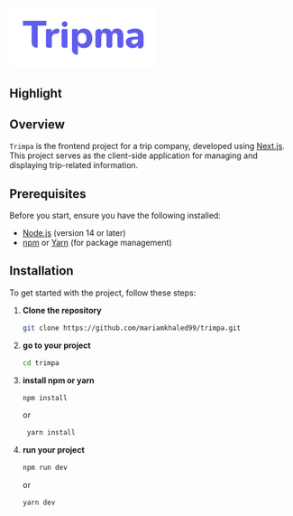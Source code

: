 ![Trimpa Logo](./public/logo.svg)

## Highlight


## Overview

`Trimpa` is the frontend project for a trip company, developed using [Next.js](https://nextjs.org/). This project serves as the client-side application for managing and displaying trip-related information.

## Prerequisites

Before you start, ensure you have the following installed:

- [Node.js](https://nodejs.org/) (version 14 or later)
- [npm](https://www.npmjs.com/) or [Yarn](https://yarnpkg.com/) (for package management)

## Installation

To get started with the project, follow these steps:

1. **Clone the repository**

   ```bash
   git clone https://github.com/mariamkhaled99/trimpa.git
   ```

2. **go to your project**

   ```bash
   cd trimpa
   ```

3. **install npm or yarn**

   ```bash
   npm install
   ```

   or

   ```bash
    yarn install
   ```

4. **run your project**

   ```bash
   npm run dev
   ```

   or

   ```bash
   yarn dev
   ```
